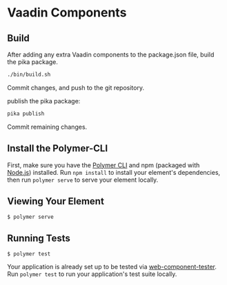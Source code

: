 # Vaadin Components

## Build

After adding any extra Vaadin components to the package.json file, build the pika package.
```bash
./bin/build.sh
```

Commit changes, and push to the git repository.

publish the pika package: 
```bash
pika publish
```

Commit remaining changes.

## Install the Polymer-CLI

First, make sure you have the [Polymer CLI](https://www.npmjs.com/package/polymer-cli) and npm (packaged with [Node.js](https://nodejs.org)) installed. Run `npm install` to install your element's dependencies, then run `polymer serve` to serve your element locally.

## Viewing Your Element

```
$ polymer serve
```

## Running Tests

```
$ polymer test
```

Your application is already set up to be tested via [web-component-tester](https://github.com/Polymer/web-component-tester). Run `polymer test` to run your application's test suite locally.
